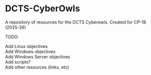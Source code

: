 # DCTS-CyberOwls

A repository of resources for the DCTS Cyberowls.
Created for CP-18 (2025-26)

TODO:

Add Linux objectives  
Add Windows objectives  
Add Windows Server objectives  
Add scripts?  
Add other resources (links, etc)  

